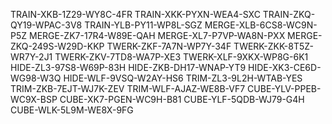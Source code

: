TRAIN-XKB-1Z29-WY8C-4FR
TRAIN-XKK-PYXN-WEA4-SXC
TRAIN-ZKQ-QY19-WPAC-3V8
TRAIN-YLB-PY11-WP8L-SGZ
MERGE-XLB-6CS8-WC9N-P5Z
MERGE-ZK7-17R4-W89E-QAH
MERGE-XL7-P7VP-WA8N-PXX
MERGE-ZKQ-249S-W29D-KKP
TWERK-ZKF-7A7N-WP7Y-34F
TWERK-ZKK-8T5Z-WR7Y-2J1
TWERK-ZKV-7TD8-WA7P-XE3
TWERK-XLF-9XKX-WP8G-6K1
HIDE-ZL3-97S8-W69P-83H
HIDE-ZKB-DH17-WNAP-YT9
HIDE-XK3-CE6D-WG98-W3Q
HIDE-WLF-9VSQ-W2AY-HS6
TRIM-ZL3-9L2H-WTAB-YES
TRIM-ZKB-7EJT-WJ7K-ZEV
TRIM-WLF-AJAZ-WE8B-VF7
CUBE-YLV-PPEB-WC9X-BSP
CUBE-XK7-PGEN-WC9H-B81
CUBE-YLF-5QDB-WJ79-G4H
CUBE-WLK-5L9M-WE8X-9FG
